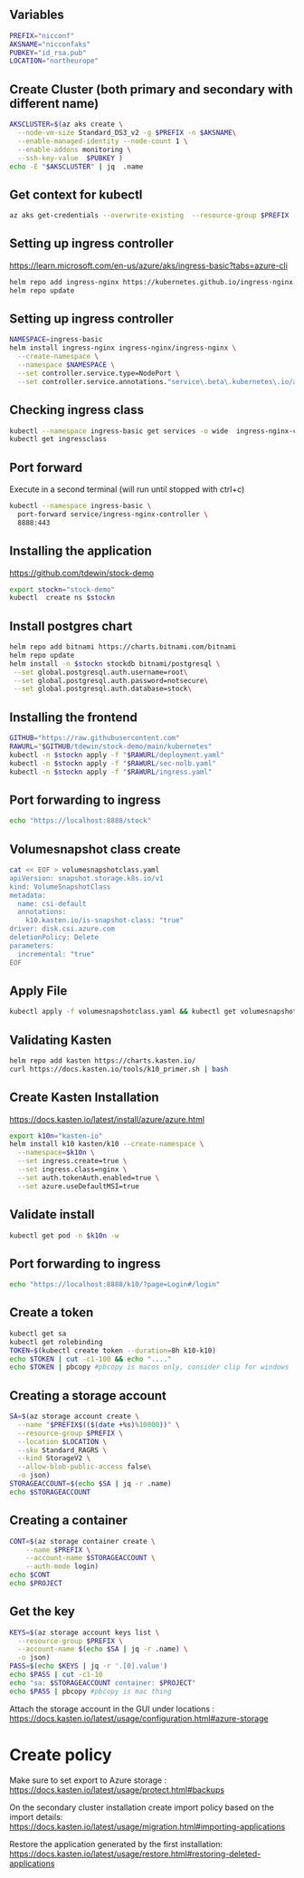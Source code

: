 ## Variables
```zsh
PREFIX="nicconf"
AKSNAME="nicconfaks"
PUBKEY="id_rsa.pub"
LOCATION="northeurope"
```



## Create Cluster (both primary and secondary with different name)
```zsh
AKSCLUSTER=$(az aks create \
  --node-vm-size Standard_DS3_v2 -g $PREFIX -n $AKSNAME\
  --enable-managed-identity --node-count 1 \
  --enable-addons monitoring \
  --ssh-key-value  $PUBKEY )
echo -E "$AKSCLUSTER" | jq  .name
```

## Get context for kubectl
```zsh
az aks get-credentials --overwrite-existing  --resource-group $PREFIX --name $AKSNAME
```

## Setting up ingress controller
<https://learn.microsoft.com/en-us/azure/aks/ingress-basic?tabs=azure-cli>
```zsh
helm repo add ingress-nginx https://kubernetes.github.io/ingress-nginx
helm repo update
```

## Setting up ingress controller
```zsh
NAMESPACE=ingress-basic
helm install ingress-nginx ingress-nginx/ingress-nginx \
  --create-namespace \
  --namespace $NAMESPACE \
  --set controller.service.type=NodePort \
  --set controller.service.annotations."service\.beta\.kubernetes\.io/azure-load-balancer-health-probe-request-path"=/healthz
```

## Checking ingress class
```zsh
kubectl --namespace ingress-basic get services -o wide  ingress-nginx-controller
kubectl get ingressclass
```

## Port forward
Execute in a second terminal (will run until stopped with ctrl+c)
```zsh
kubectl --namespace ingress-basic \
  port-forward service/ingress-nginx-controller \
  8888:443
```

## Installing the application
<https://github.com/tdewin/stock-demo>
```zsh
export stockn="stock-demo"
kubectl  create ns $stockn
```

## Install postgres chart
```zsh
helm repo add bitnami https://charts.bitnami.com/bitnami
helm repo update
helm install -n $stockn stockdb bitnami/postgresql \
 --set global.postgresql.auth.username=root\
 --set global.postgresql.auth.password=notsecure\
 --set global.postgresql.auth.database=stock\

```

## Installing the frontend
```zsh
GITHUB="https://raw.githubusercontent.com"
RAWURL="$GITHUB/tdewin/stock-demo/main/kubernetes"
kubectl -n $stockn apply -f "$RAWURL/deployment.yaml"
kubectl -n $stockn apply -f "$RAWURL/sec-nolb.yaml"
kubectl -n $stockn apply -f "$RAWURL/ingress.yaml"
```

## Port forwarding to ingress
```zsh
echo "https://localhost:8888/stock"
```

## Volumesnapshot class create
```zsh
cat << EOF > volumesnapshotclass.yaml
apiVersion: snapshot.storage.k8s.io/v1
kind: VolumeSnapshotClass
metadata:
  name: csi-default
  annotations:
    k10.kasten.io/is-snapshot-class: "true"
driver: disk.csi.azure.com
deletionPolicy: Delete
parameters:
  incremental: "true"
EOF
```

## Apply File
```zsh
kubectl apply -f volumesnapshotclass.yaml && kubectl get volumesnapshotclass
```

## Validating Kasten
```zsh
helm repo add kasten https://charts.kasten.io/
curl https://docs.kasten.io/tools/k10_primer.sh | bash
```

## Create Kasten Installation
https://docs.kasten.io/latest/install/azure/azure.html
```zsh
export k10n="kasten-io"
helm install k10 kasten/k10 --create-namespace \
  --namespace=$k10n \
  --set ingress.create=true \
  --set ingress.class=nginx \
  --set auth.tokenAuth.enabled=true \
  --set azure.useDefaultMSI=true
```

## Validate install
```zsh
kubectl get pod -n $k10n -w
```

## Port forwarding to ingress
```zsh
echo "https://localhost:8888/k10/?page=Login#/login"
```

## Create a token
```zsh
kubectl get sa
kubectl get rolebinding
TOKEN=$(kubectl create token --duration=8h k10-k10)
echo $TOKEN | cut -c1-100 && echo "...."
echo $TOKEN | pbcopy #pbcopy is macos only, consider clip for windows
```

## Creating a storage account
```zsh
SA=$(az storage account create \
  --name "$PREFIX$(($(date +%s)%10000))" \
  --resource-group $PREFIX \
  --location $LOCATION \
  --sku Standard_RAGRS \
  --kind StorageV2 \
  --allow-blob-public-access false\
  -o json)
STORAGEACCOUNT=$(echo $SA | jq -r .name)
echo $STORAGEACCOUNT
```

## Creating a container
```zsh
CONT=$(az storage container create \
    --name $PREFIX \
    --account-name $STORAGEACCOUNT \
    --auth-mode login)
echo $CONT
echo $PROJECT
```

## Get the key
```zsh
KEYS=$(az storage account keys list \
  --resource-group $PREFIX \
  --account-name $(echo $SA | jq -r .name) \
  -o json)
PASS=$(echo $KEYS | jq -r '.[0].value')
echo $PASS | cut -c1-10
echo "sa: $STORAGEACCOUNT container: $PROJECT"
echo $PASS | pbcopy #pbcopy is mac thing
```

Attach the storage account in the GUI under locations : <https://docs.kasten.io/latest/usage/configuration.html#azure-storage>

# Create policy 
Make sure to set export to Azure storage : <https://docs.kasten.io/latest/usage/protect.html#backups>

On the secondary cluster installation create import policy based on the import details: <https://docs.kasten.io/latest/usage/migration.html#importing-applications>

Restore the application generated by the first installation: <https://docs.kasten.io/latest/usage/restore.html#restoring-deleted-applications>
